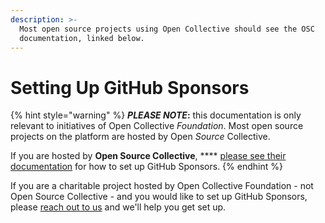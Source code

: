 ```yaml
---
description: >-
  Most open source projects using Open Collective should see the OSC
  documentation, linked below.
---
```


# Setting Up GitHub Sponsors

{% hint style="warning" %}
_**PLEASE NOTE**_**:** this documentation is only relevant to initiatives of Open Collective _Foundation_. Most open source projects on the platform are hosted by Open _Source_ Collective.

If you are hosted by **Open Source Collective**, **** [please see their documentation](https://docs.oscollective.org/getting-started/github-sponsors) for how to set up GitHub Sponsors.
{% endhint %}

If you are a charitable project hosted by Open Collective Foundation - not Open Source Collective - and you would like to set up GitHub Sponsors, please [reach out to us](../../../about/contact-us.md) and we'll help you get set up.

